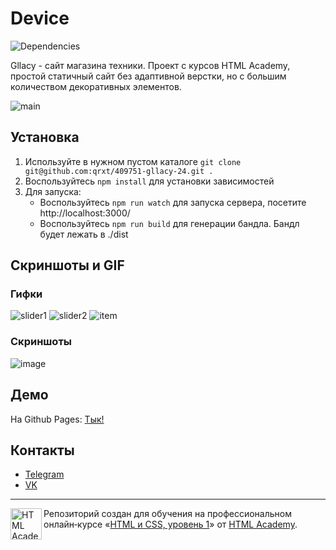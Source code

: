 # Device
![Dependencies](https://david-dm.org/qrxt/409751-device-24.svg)

Gllacy - сайт магазина техники. Проект с курсов HTML Academy, простой статичный сайт без адаптивной верстки, но с большим количеством декоративных элементов.

![main](https://user-images.githubusercontent.com/46269438/99878835-3c282300-2c19-11eb-9580-483752e4b766.JPG)

## Установка
1. Используйте в нужном пустом каталоге `git clone git@github.com:qrxt/409751-gllacy-24.git .`
2. Воспользуйтесь `npm install` для установки зависимостей
3. Для запуска:
    * Воспользуйтесь `npm run watch` для запуска сервера, посетите http://localhost:3000/
    * Воспользуйтесь `npm run build` для генерации бандла. Бандл будет лежать в ./dist

## Скриншоты и GIF

### Гифки
![slider1](https://user-images.githubusercontent.com/46269438/99878832-3af6f600-2c19-11eb-8d6d-e66110f728f9.gif)
![slider2](https://user-images.githubusercontent.com/46269438/99878834-3b8f8c80-2c19-11eb-96c7-d563a261f7c7.gif)
![item](https://user-images.githubusercontent.com/46269438/99878836-3c282300-2c19-11eb-8551-b0baa68c7f9e.gif)

### Скриншоты
![image](https://user-images.githubusercontent.com/46269438/99878882-83161880-2c19-11eb-9288-5ca8a97046b5.png)

## Демо
На Github Pages: [Тык!](https://qrxt.github.io/device/)

## Контакты
- [Telegram](https://telegram.me/qrxt357)
- [VK](https://vk.com/id106399922)


---

<a href="https://htmlacademy.ru/intensive/htmlcss"><img align="left" width="50" height="50" alt="HTML Academy" src="https://up.htmlacademy.ru/static/img/intensive/htmlcss/logo-for-github-2.png"></a>

Репозиторий создан для обучения на профессиональном онлайн‑курсе «[HTML и CSS, уровень 1](https://htmlacademy.ru/intensive/htmlcss)» от [HTML Academy](https://htmlacademy.ru).
